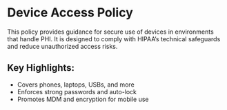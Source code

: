 # Device Access Policy

This policy provides guidance for secure use of devices in environments that handle PHI. It is designed to comply with HIPAA’s technical safeguards and reduce unauthorized access risks.

## Key Highlights:
- Covers phones, laptops, USBs, and more
- Enforces strong passwords and auto-lock
- Promotes MDM and encryption for mobile use
